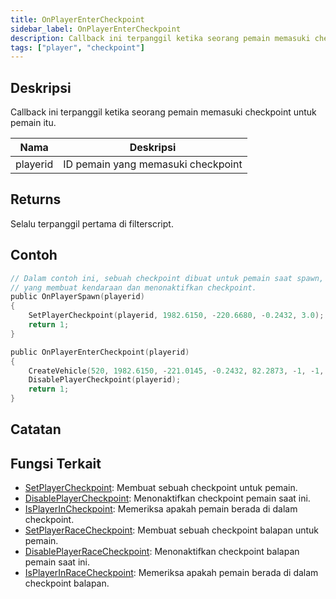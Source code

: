 ```yaml
---
title: OnPlayerEnterCheckpoint
sidebar_label: OnPlayerEnterCheckpoint
description: Callback ini terpanggil ketika seorang pemain memasuki checkpoint untuk pemain itu.
tags: ["player", "checkpoint"]
---
```


## Deskripsi

Callback ini terpanggil ketika seorang pemain memasuki checkpoint untuk pemain itu.

| Nama     | Deskripsi                          |
| -------- | ---------------------------------- |
| playerid | ID pemain yang memasuki checkpoint |

## Returns

Selalu terpanggil pertama di filterscript.

## Contoh

```c
// Dalam contoh ini, sebuah checkpoint dibuat untuk pemain saat spawn,
// yang membuat kendaraan dan menonaktifkan checkpoint.
public OnPlayerSpawn(playerid)
{
    SetPlayerCheckpoint(playerid, 1982.6150, -220.6680, -0.2432, 3.0);
    return 1;
}

public OnPlayerEnterCheckpoint(playerid)
{
    CreateVehicle(520, 1982.6150, -221.0145, -0.2432, 82.2873, -1, -1, 60000);
    DisablePlayerCheckpoint(playerid);
    return 1;
}
```

## Catatan

<TipNPCCallbacks />

## Fungsi Terkait

- [SetPlayerCheckpoint](../functions/SetPlayerCheckpoint): Membuat sebuah checkpoint untuk pemain.
- [DisablePlayerCheckpoint](../functions/DisablePlayerCheckpoint): Menonaktifkan checkpoint pemain saat ini.
- [IsPlayerInCheckpoint](../functions/IsPlayerInCheckpoint): Memeriksa apakah pemain berada di dalam checkpoint.
- [SetPlayerRaceCheckpoint](../functions/SetPlayerRaceCheckpoint): Membuat sebuah checkpoint balapan untuk pemain.
- [DisablePlayerRaceCheckpoint](../functions/DisablePlayerRaceCheckpoint): Menonaktifkan checkpoint balapan pemain saat ini.
- [IsPlayerInRaceCheckpoint](../functions/IsPlayerInRaceCheckpoint): Memeriksa apakah pemain berada di dalam checkpoint balapan.
